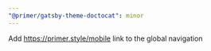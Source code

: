 ```yaml
---
"@primer/gatsby-theme-doctocat": minor
---
```


Add https://primer.style/mobile link to the global navigation
